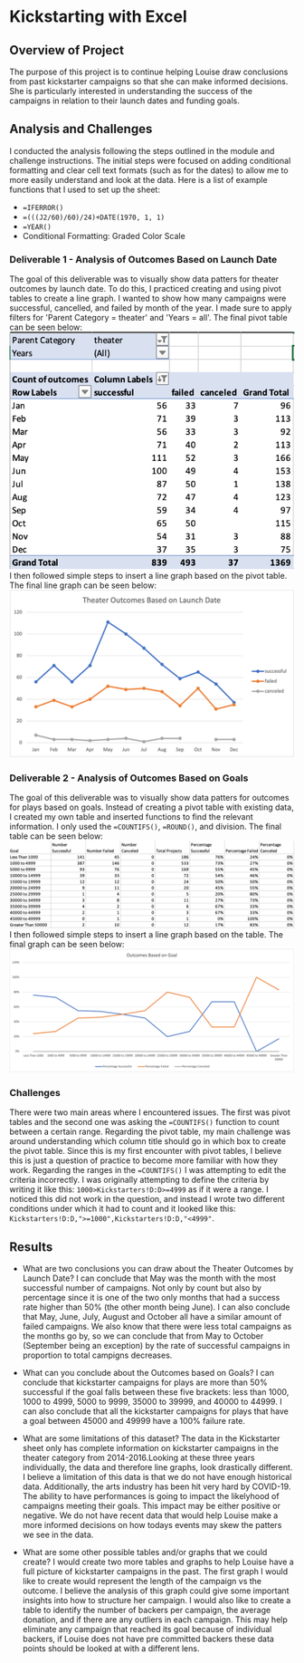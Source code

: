 # Kickstarting with Excel

## Overview of Project 
The purpose of this project is to continue helping Louise draw conclusions from past kickstarter campaigns so that she can make informed decisions. She is particularly interested in understanding the success of the campaigns in relation to their launch dates and funding goals. 

## Analysis and Challenges
I conducted the analysis following the steps outlined in the module and challenge instructions. The initial steps were focused on adding conditional formatting and clear cell text formats (such as for the dates) to allow me to more easily understand and look at the data. Here is a list of example functions that I used to set up the sheet: 
- `=IFERROR()`
- `=(((J2/60)/60)/24)+DATE(1970, 1, 1)`
- `=YEAR()`
- Conditional Formatting: Graded Color Scale 
### Deliverable 1 - Analysis of Outcomes Based on Launch Date 
The goal of this deliverable was to visually show data patters for theater outcomes by launch date. To do this, I practiced creating and using pivot tables to create a line graph. I wanted to show how many campaigns were successful, cancelled, and failed by month of the year. I made sure to apply filters for 'Parent Category = theater' and 'Years = all'. The final pivot table can be seen below: 
![Pivot Table](https://github.com/andreabassetti/kickstarter-analysis/blob/main/png/Pivot%20Table.png)
I then followed simple steps to insert a line graph based on the pivot table. The final line graph can be seen below: 
![Theater_Outcomes_vs_Launch](https://github.com/andreabassetti/kickstarter-analysis/blob/main/png/Theater_Outcomes_vs_Launch.png)
### Deliverable 2 - Analysis of Outcomes Based on Goals
The goal of this deliverable was to visually show data patters for outcomes for plays based on goals. Instead of creating a pivot table with existing data, I created my own table and inserted functions to find the relevant information. I only used the `=COUNTIFS()`, `=ROUND()`, and division. The final table can be seen below:
![Table 2](https://github.com/andreabassetti/kickstarter-analysis/blob/main/png/Table%202.png)
I then followed simple steps to insert a line graph based on the table. The final graph can be seen below: 
![Outcomes_vs_Goals](https://github.com/andreabassetti/kickstarter-analysis/blob/main/png/Outcomes_vs_Goals.png)

### Challenges
There were two main areas where I encountered issues. The first was pivot tables and the second one was asking the `=COUNTIFS()` function to count between a certain range. Regarding the pivot table, my main challenge was around understanding which column title should go in which box to create the pivot table. Since this is my first encounter with pivot tables, I believe this is just a question of practice to become more familiar with how they work. Regarding the ranges in the `=COUNTIFS()` I was attempting to edit the criteria incorrectly. I was originally attempting to define the criteria by writing it like this: `1000>Kickstarters!D:D>=4999` as if it were a range. I noticed this did not work in the question, and instead I wrote two different conditions under which it had to count and it looked like this: `Kickstarters!D:D,">=1000",Kickstarters!D:D,"<4999"`.

## Results

- What are two conclusions you can draw about the Theater Outcomes by Launch Date?
I can conclude that May was the month with the most successful number of campaigns. Not only by count but also by percentage since it is one of the two only months that had a success rate higher than 50% (the other month being June). I can also conclude that May, June, July, August and October all have a similar amount of failed campaigns. We also know that there were less total campaigns as the months go by, so we can conclude that from May to October (September being an exception) by the rate of successful campaigns in proportion to total campigns decreases. 

- What can you conclude about the Outcomes based on Goals?
I can conclude that kickstarter campaigns for plays are more than 50% successful if the goal falls between these five brackets: less than 1000, 1000 to 4999, 5000 to 9999, 35000 to 39999, and 40000 to 44999. 
I can also conclude that all the kickstarter campaigns for plays that have a goal between 45000 and 49999 have a 100% failure rate. 

- What are some limitations of this dataset?
The data in the Kickstarter sheet only has complete information on kickstarter campaigns in the theater category from 2014-2016.Looking at these three years individually, the data and therefore line graphs, look drastically different. I believe a limitation of this data is that we do not have enough historical data. Additionally, the arts industry has been hit very hard by COVID-19. The ability to have performances is going to impact the likelyhood of campaigns meeting their goals. This impact may be either positive or negative. We do not have recent data that would help Louise make a more informed decisions on how todays events may skew the patters we see in the data. 

- What are some other possible tables and/or graphs that we could create?
I would create two more tables and graphs to help Louise have a full picture of kickstarter campaigns in the past. The first graph I would like to create would represent the length of the campaign vs the outcome. I believe the analysis of this graph could give some important insights into how to structure her campaign. I would also like to create a table to identify the number of backers per campaign, the average donation, and if there are any outliers in each campaign. This may help eliminate any campaign that reached its goal because of individual backers, if Louise does not have pre committed backers these data points should be looked at with a different lens.